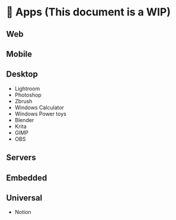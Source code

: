 # 🚧 Apps (This document is a WIP)

## Web

## Mobile

## Desktop

- Lightroom
- Photoshop
- Zbrush
- Windows Calculator
- Windows Power toys
- Blender
- Krita
- GIMP
- OBS

## Servers

## Embedded

## Universal

- Notion
